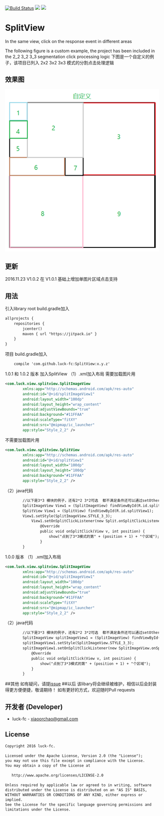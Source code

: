 [![Build Status](https://travis-ci.org/luck-fc/SplitView.svg?branch=master)](https://travis-ci.org/luck-fc/SplitView)
[![](https://jitpack.io/v/luck-fc/SplitView.svg)](https://jitpack.io/#luck-fc/SplitView)
<a href="http://www.methodscount.com/?lib=com.github.luck-fc%3ASplitView%3A1.0.1"><img src="https://img.shields.io/badge/Methods and size-core: 89 | deps: 16651 | 23 KB-e91e63.svg"/></a>
# SplitView
In the same view, click on the response event in different areas

The following figure is a custom example, the project has been included in the 2_2 3_2 3_3  segmentation click processing logic
下图是一个自定义的例子，该项目已列入 2x2  3x2 3x3 模式的分割点击处理逻辑
## 效果图
<img src="https://github.com/luck-fc/SplitView/blob/master/screenshot/style_other.png"/> 


## 更新
2016.11.23    V1.0.2   在 V1.0.1 基础上增加单图片区域点击支持

## 用法
引入library 
root build.gradle加入
```xml
allprojects {
    repositories {
        jcenter()
        maven { url "https://jitpack.io" }
    }
}
```
项目 build.gradle加入
```xml
    compile 'com.github.luck-fc:SplitView:x.y.z'
```

1.0.1 和 1.0.2 版本 加入SplitView
（1）.xml加入布局
需要加载图片用
```xml
<com.luck.view.splitview.SplitImageView
        xmlns:app="http://schemas.android.com/apk/res-auto"
        android:id="@+id/splitImageView1"
        android:layout_width="100dp"
        android:layout_height="wrap_content"
        android:adjustViewBounds="true"
        android:background="#11FFAA"
        android:scaleType="fitXY"
        android:src="@mipmap/ic_launcher"
        app:style="Style_2_2" />
```
不需要加载图片用
```xml
<com.luck.view.splitview.SplitView
        xmlns:app="http://schemas.android.com/apk/res-auto"
        android:id="@+id/splitView1"
        android:layout_width="100dp"
        android:layout_height="100dp"
        android:background="#11FFAA"
        app:style="Style_2_2" />
```
（2）java代码

```xml
        //以下是3*3 模块的例子，还有2*2 3*2可选  都不满足条件还可以通过setOtherStyle()方法自定义
        SplitImageView View1 = (SplitImageView) findViewById(R.id.splitImageView1);
        SplitView View1 = (SplitView) findViewById(R.id.splitView1);
        View1.setStyle(SplitImageView.STYLE_3_3);
            View1.setOnSplitClickListener(new Split.onSplitClickListener() {
                @Override
                public void onSplitClick(View v, int position) {
                    show("点到了3*3模式的第" + (position + 1) + "个区域");
                }
        }    
```

1.0.0 版本
（1）.xml加入布局
```xml
<com.luck.view.splitview.SplitImageView
        xmlns:app="http://schemas.android.com/apk/res-auto"
        android:id="@+id/splitImageView1"
        android:layout_width="100dp"
        android:layout_height="wrap_content"
        android:adjustViewBounds="true"
        android:background="#11FFAA"
        android:scaleType="fitXY"
        android:src="@mipmap/ic_launcher"
        app:style="Style_2_2" />
```
（2）java代码

```xml
        //以下是3*3 模块的例子，还有2*2 3*2可选  都不满足条件还可以通过setOtherStyle()方法自定义
        SplitImageView splitImageView1 = (SplitImageView) findViewById(R.id.splitImageView1);
        splitImageView1.setStyle(SplitImageView.STYLE_3_3);
        splitImageView1.setOnSplitClickListener(new SplitImageView.onSplitClickListener() {
            @Override
            public void onSplitClick(View v, int position) {
                show("点到了3*3模式的第" + (position + 1) + "个区域");
            }
        }    
```

##其他
 如有疑问，请提[issue](https://github.com/luck-fc/SplitView/issues)
##以后
    该libary将会继续被维护，相信以后会封装得更方便便捷，敬请期待！
    如有更好的方式，欢迎随时Pull requests
    
开发者 (Developer)
----------------

* luck-fc - <xiaoorchao@gmail.com>

## License

    Copyright 2016 luck-fc.

    Licensed under the Apache License, Version 2.0 (the "License");
    you may not use this file except in compliance with the License.
    You may obtain a copy of the License at

       http://www.apache.org/licenses/LICENSE-2.0

    Unless required by applicable law or agreed to in writing, software
    distributed under the License is distributed on an "AS IS" BASIS,
    WITHOUT WARRANTIES OR CONDITIONS OF ANY KIND, either express or implied.
    See the License for the specific language governing permissions and
    limitations under the License.
